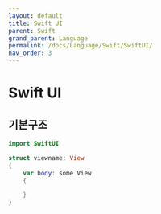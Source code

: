 ```yaml
---
layout: default
title: Swift UI
parent: Swift
grand_parent: Language
permalink: /docs/Language/Swift/SwiftUI/
nav_order: 3
---
```



# Swift UI

## 기본구조

```swift
import SwiftUI

struct viewname: View
{
    var body: some View
    {

    }
}
```
